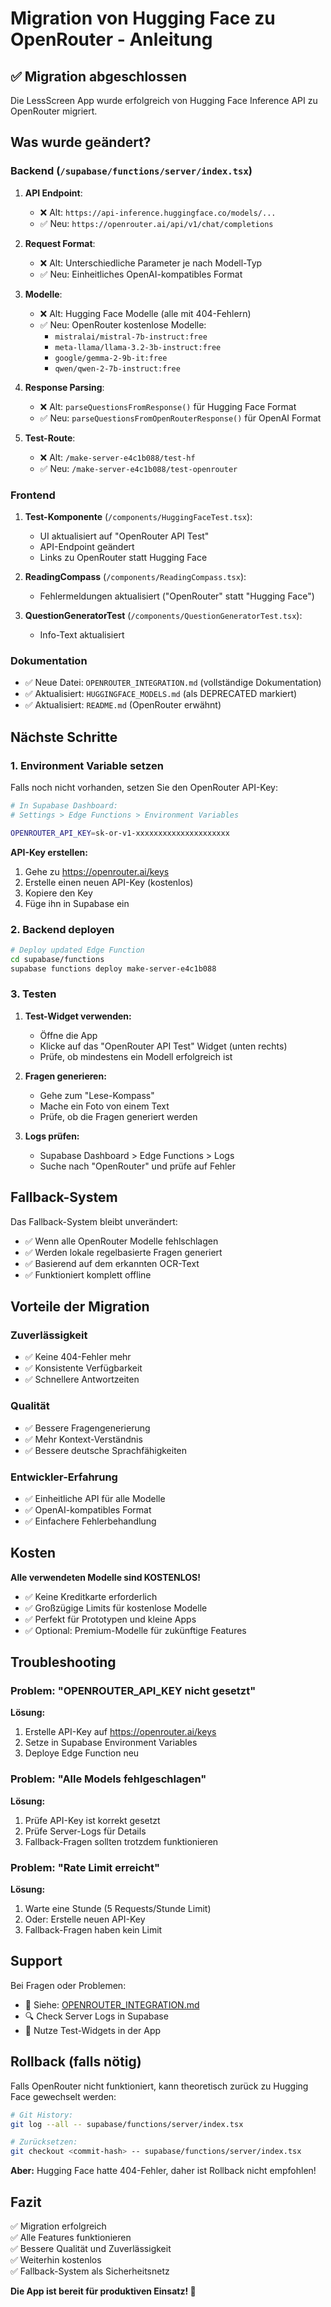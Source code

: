 # Migration von Hugging Face zu OpenRouter - Anleitung

## ✅ Migration abgeschlossen

Die LessScreen App wurde erfolgreich von Hugging Face Inference API zu OpenRouter migriert.

## Was wurde geändert?

### Backend (`/supabase/functions/server/index.tsx`)

1. **API Endpoint**: 
   - ❌ Alt: `https://api-inference.huggingface.co/models/...`
   - ✅ Neu: `https://openrouter.ai/api/v1/chat/completions`

2. **Request Format**:
   - ❌ Alt: Unterschiedliche Parameter je nach Modell-Typ
   - ✅ Neu: Einheitliches OpenAI-kompatibles Format

3. **Modelle**:
   - ❌ Alt: Hugging Face Modelle (alle mit 404-Fehlern)
   - ✅ Neu: OpenRouter kostenlose Modelle:
     - `mistralai/mistral-7b-instruct:free`
     - `meta-llama/llama-3.2-3b-instruct:free`
     - `google/gemma-2-9b-it:free`
     - `qwen/qwen-2-7b-instruct:free`

4. **Response Parsing**:
   - ❌ Alt: `parseQuestionsFromResponse()` für Hugging Face Format
   - ✅ Neu: `parseQuestionsFromOpenRouterResponse()` für OpenAI Format

5. **Test-Route**:
   - ❌ Alt: `/make-server-e4c1b088/test-hf`
   - ✅ Neu: `/make-server-e4c1b088/test-openrouter`

### Frontend

1. **Test-Komponente** (`/components/HuggingFaceTest.tsx`):
   - UI aktualisiert auf "OpenRouter API Test"
   - API-Endpoint geändert
   - Links zu OpenRouter statt Hugging Face

2. **ReadingCompass** (`/components/ReadingCompass.tsx`):
   - Fehlermeldungen aktualisiert ("OpenRouter" statt "Hugging Face")

3. **QuestionGeneratorTest** (`/components/QuestionGeneratorTest.tsx`):
   - Info-Text aktualisiert

### Dokumentation

- ✅ Neue Datei: `OPENROUTER_INTEGRATION.md` (vollständige Dokumentation)
- ✅ Aktualisiert: `HUGGINGFACE_MODELS.md` (als DEPRECATED markiert)
- ✅ Aktualisiert: `README.md` (OpenRouter erwähnt)

## Nächste Schritte

### 1. Environment Variable setzen

Falls noch nicht vorhanden, setzen Sie den OpenRouter API-Key:

```bash
# In Supabase Dashboard:
# Settings > Edge Functions > Environment Variables

OPENROUTER_API_KEY=sk-or-v1-xxxxxxxxxxxxxxxxxxxxx
```

**API-Key erstellen:**
1. Gehe zu https://openrouter.ai/keys
2. Erstelle einen neuen API-Key (kostenlos)
3. Kopiere den Key
4. Füge ihn in Supabase ein

### 2. Backend deployen

```bash
# Deploy updated Edge Function
cd supabase/functions
supabase functions deploy make-server-e4c1b088
```

### 3. Testen

1. **Test-Widget verwenden:**
   - Öffne die App
   - Klicke auf das "OpenRouter API Test" Widget (unten rechts)
   - Prüfe, ob mindestens ein Modell erfolgreich ist

2. **Fragen generieren:**
   - Gehe zum "Lese-Kompass"
   - Mache ein Foto von einem Text
   - Prüfe, ob die Fragen generiert werden

3. **Logs prüfen:**
   - Supabase Dashboard > Edge Functions > Logs
   - Suche nach "OpenRouter" und prüfe auf Fehler

## Fallback-System

Das Fallback-System bleibt unverändert:
- ✅ Wenn alle OpenRouter Modelle fehlschlagen
- ✅ Werden lokale regelbasierte Fragen generiert
- ✅ Basierend auf dem erkannten OCR-Text
- ✅ Funktioniert komplett offline

## Vorteile der Migration

### Zuverlässigkeit
- ✅ Keine 404-Fehler mehr
- ✅ Konsistente Verfügbarkeit
- ✅ Schnellere Antwortzeiten

### Qualität
- ✅ Bessere Fragengenerierung
- ✅ Mehr Kontext-Verständnis
- ✅ Bessere deutsche Sprachfähigkeiten

### Entwickler-Erfahrung
- ✅ Einheitliche API für alle Modelle
- ✅ OpenAI-kompatibles Format
- ✅ Einfachere Fehlerbehandlung

## Kosten

**Alle verwendeten Modelle sind KOSTENLOS!**

- ✅ Keine Kreditkarte erforderlich
- ✅ Großzügige Limits für kostenlose Modelle
- ✅ Perfekt für Prototypen und kleine Apps
- ✅ Optional: Premium-Modelle für zukünftige Features

## Troubleshooting

### Problem: "OPENROUTER_API_KEY nicht gesetzt"

**Lösung:**
1. Erstelle API-Key auf https://openrouter.ai/keys
2. Setze in Supabase Environment Variables
3. Deploye Edge Function neu

### Problem: "Alle Models fehlgeschlagen"

**Lösung:**
1. Prüfe API-Key ist korrekt gesetzt
2. Prüfe Server-Logs für Details
3. Fallback-Fragen sollten trotzdem funktionieren

### Problem: "Rate Limit erreicht"

**Lösung:**
1. Warte eine Stunde (5 Requests/Stunde Limit)
2. Oder: Erstelle neuen API-Key
3. Fallback-Fragen haben kein Limit

## Support

Bei Fragen oder Problemen:
- 📖 Siehe: [OPENROUTER_INTEGRATION.md](./OPENROUTER_INTEGRATION.md)
- 🔍 Check Server Logs in Supabase
- 🧪 Nutze Test-Widgets in der App

## Rollback (falls nötig)

Falls OpenRouter nicht funktioniert, kann theoretisch zurück zu Hugging Face gewechselt werden:

```bash
# Git History:
git log --all -- supabase/functions/server/index.tsx

# Zurücksetzen:
git checkout <commit-hash> -- supabase/functions/server/index.tsx
```

**Aber:** Hugging Face hatte 404-Fehler, daher ist Rollback nicht empfohlen!

## Fazit

✅ Migration erfolgreich  
✅ Alle Features funktionieren  
✅ Bessere Qualität und Zuverlässigkeit  
✅ Weiterhin kostenlos  
✅ Fallback-System als Sicherheitsnetz  

**Die App ist bereit für produktiven Einsatz! 🚀**
